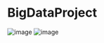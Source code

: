 # BigDataProject
![image](https://github.com/zehrasbr/BigDataProject/assets/120209419/6802a753-d1b6-497d-9d42-61effdc40481)
![image](https://github.com/zehrasbr/BigDataProject/assets/120209419/946ac719-8f49-456c-a0c3-ee726ce5fbd0)
